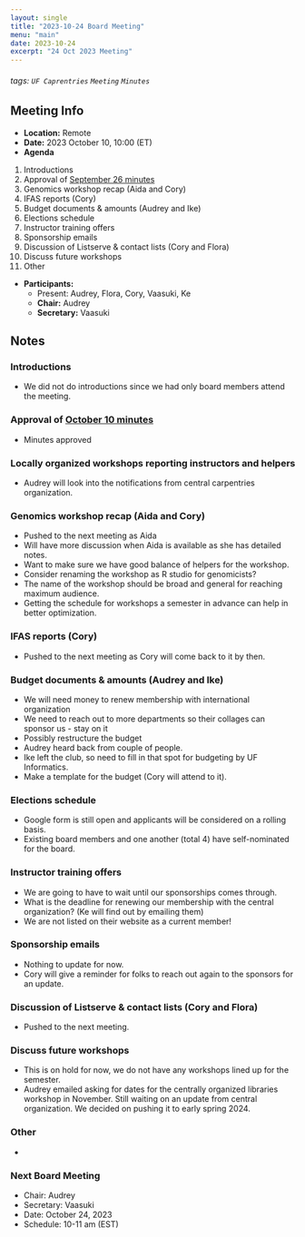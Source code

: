 ```yaml
---
layout: single
title: "2023-10-24 Board Meeting"
menu: "main"
date: 2023-10-24
excerpt: "24 Oct 2023 Meeting"
---
```


###### tags: `UF Caprentries` `Meeting` `Minutes`

## Meeting Info

- **Location:** Remote
- **Date:** 2023 October 10, 10:00 (ET)
- **Agenda**

1. Introductions
2. Approval of [September 26 minutes]([https://www.uf-carpentries.org/minutes/board-2023-09-26/])
3. Genomics workshop recap (Aida and Cory)
4. IFAS reports (Cory)
5. Budget documents & amounts (Audrey and Ike)
6. Elections schedule
7. Instructor training offers
8. Sponsorship emails
9. Discussion of Listserve & contact lists (Cory and Flora)
10. Discuss future workshops
11. Other

- **Participants:**
    - Present: Audrey, Flora, Cory, Vaasuki, Ke
    - **Chair:** Audrey
    - **Secretary:** Vaasuki

## Notes
<!-- Other important details discussed during the meeting can be entered here. -->

### Introductions
* We did not do introductions since we had only board members attend the meeting.

### Approval of [October 10 minutes]([https://www.uf-carpentries.org/minutes/board-2023-10-10/])
* Minutes approved

### Locally organized workshops reporting instructors and helpers
* Audrey will look into the notifications from central carpentries organization.

### Genomics workshop recap (Aida and Cory)
* Pushed to the next meeting as Aida 
* Will have more discussion when Aida is available as she has detailed notes.
* Want to make sure we have good balance of helpers for the workshop.
* Consider renaming the workshop as R studio for genomicists? 
* The name of the workshop should be broad and general for reaching maximum audience. 
* Getting the schedule for workshops a semester in advance can help in better optimization. 

### IFAS reports (Cory)
* Pushed to the next meeting as Cory will come back to it by then.

### Budget documents & amounts (Audrey and Ike)
* We will need money to renew membership with international organization
* We need to reach out to more departments so their collages can sponsor us - stay on it
* Possibly restructure the budget
* Audrey heard back from couple of people. 
* Ike left the club, so need to fill in that spot for budgeting by UF Informatics. 
* Make a template for the budget (Cory will attend to it).

### Elections schedule
* Google form is still open and applicants will be considered on a rolling basis.
* Existing board members and one another (total 4) have self-nominated for the board.  

### Instructor training offers
* We are going to have to wait until our sponsorships comes through. 
* What is the deadline for renewing our membership with the central organization? (Ke will find out by emailing them)
* We are not listed on their website as a current member!

### Sponsorship emails
* Nothing to update for now. 
* Cory will give a reminder for folks to reach out again to the sponsors for an update. 

### Discussion of Listserve & contact lists (Cory and Flora)
* Pushed to the next meeting.

### Discuss future workshops
* This is on hold for now, we do not have any workshops lined up for the semester. 
* Audrey emailed asking for dates for the centrally organized libraries workshop in November. Still waiting on an update from central organization. We decided on pushing it to early spring 2024.

### Other
* 

### Next Board Meeting
* Chair: Audrey
* Secretary: Vaasuki
* Date: October 24, 2023
* Schedule: 10-11 am (EST)


